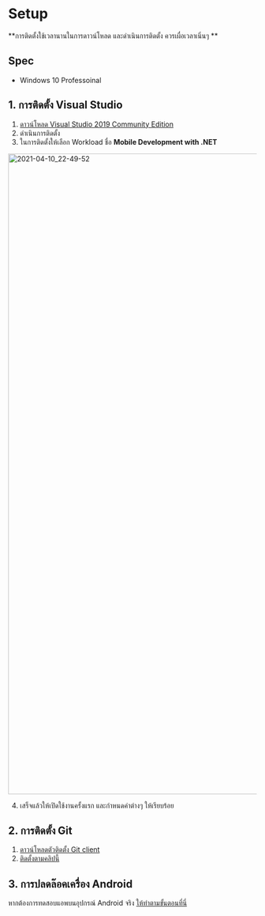 
# Setup 

**การติดตั้งใช้เวลานานในการดาวน์โหลด และดำเนินการติดตั้ง ควรเผื่อเวลาเนิ่นๆ **

## Spec

- Windows 10 Professoinal 

## 1. การติดตั้ง Visual Studio

1. [ดาวน์โหลด Visual Studio 2019 Community Edition](https://visualstudio.microsoft.com/downloads/)
2. ดำเนินการติดตั้ง 
3. ในการติดตั้งให้เลือก Workload ชื่อ **Mobile Development with .NET**

<img width="1296" alt="2021-04-10_22-49-52" src="https://user-images.githubusercontent.com/85179/114276227-eb8e5680-9a4f-11eb-8a33-c5e93605217d.png">

4. เสร็จแล้วให้เปิดใช้งานครั้งแรก และกำหนดค่าต่างๆ ให้เรียบร้อย

## 2. การติดตั้ง Git

1. [ดาวน์โหลดตัวติดตั้ง Git client](https://git-scm.com/download/win) 
2. [ติดตั้งตามคลิปนี้](https://www.youtube.com/watch?v=fPOoIZbDKmE)


## 3. การปลดล๊อคเครื่อง Android 

หากต้องการทดสอบแอพบนอุปกรณ์ Android จริง [ให้ทำตามขั้นตอนที่นี่](https://nextflow.in.th/2014/enable-android-developer-option/)
